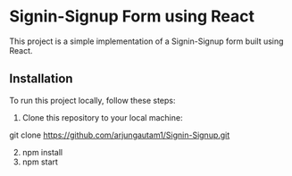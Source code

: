 # Signin-Signup Form using React

This project is a simple implementation of a Signin-Signup form built using React. 


## Installation

To run this project locally, follow these steps:

1. Clone this repository to your local machine:
   
git clone [<repository-url>](https://github.com/arjungautam1/Signin-Signup.git)https://github.com/arjungautam1/Signin-Signup.git

2. npm install
3. npm start 

